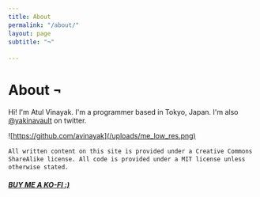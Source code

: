```yaml
---
title: About
permalink: "/about/"
layout: page
subtitle: "¬"

---
```

# About ¬

Hi! I'm Atul Vinayak. I'm a programmer based in Tokyo, Japan. I'm also [@yakinavault](https://twitter.com/yakinavault) on twitter. 

![https://github.com/avinayak](/uploads/me_low_res.png)

    All written content on this site is provided under a Creative Commons ShareAlike license. All code is provided under a MIT license unless otherwise stated.


<!-- You can see my resume [here](https://goo.gl/96aepH) or download a [PDF](https://goo.gl/D2GXJ9). -->

##### [BUY ME A KO-FI :)](https://ko-fi.com/S6S51GBT3)